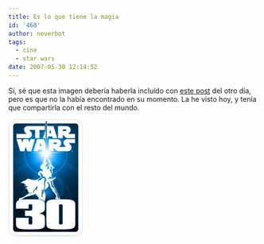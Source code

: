 ```yaml
---
title: Es lo que tiene la magia
id: '468'
author: neverbot
tags:
  - cine
  - star wars
date: 2007-05-30 12:14:52
---
```


Sí, sé que esta imagen debería haberla incluído con [este post](/este-viernes-dia-de-celebracion/) del otro día, pero es que no la había encontrado en su momento. La he visto hoy, y tenía que compartirla con el resto del mundo.

![Star Wars - 30 Aniversario](./es-lo-que-tiene-la-magia/starwars30th.jpg "Star Wars - 30 Aniversario")
